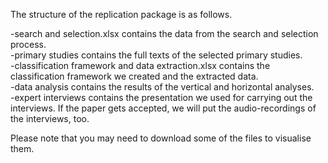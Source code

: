 The structure of the replication package is as follows.

-search and selection.xlsx contains the data from the search and selection process.  
-primary studies contains the full texts of the selected primary studies.  
-classification framework and data extraction.xlsx contains the classification framework we created and the extracted data.  
-data analysis contains the results of the vertical and horizontal analyses.  
-expert interviews contains the presentation we used for carrying out the interviews. If the paper gets accepted, we will put the audio-recordings of the interviews, too.  

Please note that you may need to download some of the files to visualise them.


